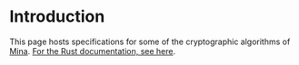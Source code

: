 # Introduction

This page hosts specifications for some of the cryptographic algorithms of [Mina](https://minaprotocol.com/). [For the Rust documentation, see here](rustdoc).
